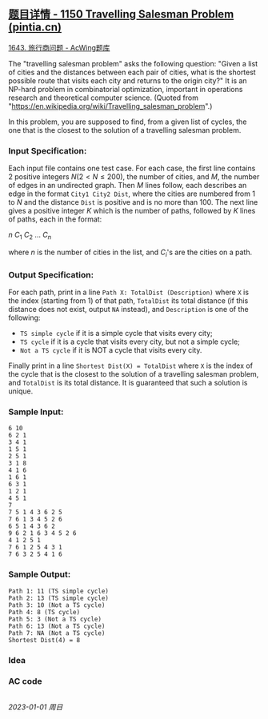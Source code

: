 ## [题目详情 - 1150 Travelling Salesman Problem (pintia.cn)](https://pintia.cn/problem-sets/994805342720868352/exam/problems/1038430013544464384)

[1643. 旅行商问题 - AcWing题库](https://www.acwing.com/problem/content/1645/)

The "travelling salesman problem" asks the following question: "Given a list of cities and the distances between each pair of cities, what is the shortest possible route that visits each city and returns to the origin city?" It is an NP-hard problem in combinatorial optimization, important in operations research and theoretical computer science. (Quoted from "https://en.wikipedia.org/wiki/Travelling_salesman_problem".)

In this problem, you are supposed to find, from a given list of cycles, the one that is the closest to the solution of a travelling salesman problem.

### Input Specification:

Each input file contains one test case. For each case, the first line contains 2 positive integers $N (2<N \leq 200)$, the number of cities, and $M$, the number of edges in an undirected graph. Then $M$ lines follow, each describes an edge in the format `City1 City2 Dist`, where the cities are numbered from $1$ to $N$ and the distance `Dist` is positive and is no more than 100. The next line gives a positive integer $K$ which is the number of paths, followed by $K$ lines of paths, each in the format:

$n~C_1~C_2~\dots~C_n$

where $n$ is the number of cities in the list, and $C_i$'s are the cities on a path.

### Output Specification:

For each path, print in a line `Path X: TotalDist (Description)` where `X` is the index (starting from 1) of that path, `TotalDist` its total distance (if this distance does not exist, output `NA` instead), and `Description` is one of the following:

- `TS simple cycle` if it is a simple cycle that visits every city;
- `TS cycle` if it is a cycle that visits every city, but not a simple cycle;
- `Not a TS cycle` if it is NOT a cycle that visits every city.

Finally print in a line `Shortest Dist(X) = TotalDist` where `X` is the index of the cycle that is the closest to the solution of a travelling salesman problem, and `TotalDist` is its total distance. It is guaranteed that such a solution is unique.

### Sample Input:

```in
6 10
6 2 1
3 4 1
1 5 1
2 5 1
3 1 8
4 1 6
1 6 1
6 3 1
1 2 1
4 5 1
7
7 5 1 4 3 6 2 5
7 6 1 3 4 5 2 6
6 5 1 4 3 6 2
9 6 2 1 6 3 4 5 2 6
4 1 2 5 1
7 6 1 2 5 4 3 1
7 6 3 2 5 4 1 6
```

### Sample Output:

```out
Path 1: 11 (TS simple cycle)
Path 2: 13 (TS simple cycle)
Path 3: 10 (Not a TS cycle)
Path 4: 8 (TS cycle)
Path 5: 3 (Not a TS cycle)
Path 6: 13 (Not a TS cycle)
Path 7: NA (Not a TS cycle)
Shortest Dist(4) = 8
```

### Idea



### AC code

```cpp
```


*2023-01-01 周日*